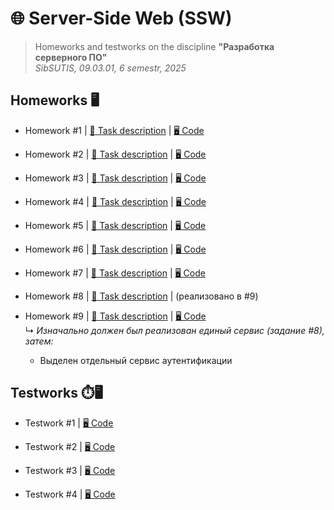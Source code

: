 # 🌐 Server-Side Web (SSW)

> Homeworks and testworks on the discipline **"Разработка серверного ПО"**  
> *SibSUTIS, 09.03.01, 6 semestr, 2025* 

## Homeworks 🖥️

* Homework #1 | [📄 Task description](/docs/homework1.pdf/) | [🖥️ Code](/homeworks/lab1/FilterTool/) 

* Homework #2 | [📄 Task description](/docs/homework2.pdf/) | [🖥️ Code](/homeworks/lab2/MultithreadedCalculationSimulation/) 

* Homework #3 | [📄 Task description](/docs/homework3.pdf/) | [🖥️ Code](/homeworks/lab3/) 

* Homework #4 | [📄 Task description](/docs/homework4.pdf/) | [🖥️ Code](/homeworks/lab4/) 

* Homework #5 | [📄 Task description](/docs/homework5.pdf/) | [🖥️ Code](/homeworks/lab5/) 

* Homework #6 | [📄 Task description](/docs/homework6.pdf/) | [🖥️ Code](/homeworks/lab6/)

* Homework #7 | [📄 Task description](/docs/homework7.pdf/) | [🖥️ Code](/homeworks/lab7/) 

* Homework #8 | [📄 Task description](/docs/homework8.pdf/) | (реализовано в #9)

* Homework #9 | [📄 Task description](/docs/homework9.pdf/) | [🖥️ Code](/homeworks/lab7/)  
  ↳ *Изначально должен был реализован единый сервис (задание #8), затем:*  
     - Выделен отдельный сервис аутентификации  
     






## Testworks ⏱️🖥️

* Testwork #1 | [🖥️ Code](/testworks/test1/TestWork/)

* Testwork #2 | [🖥️ Code](/testworks/test2/)

* Testwork #3 | [🖥️ Code](/testworks/test3/)

* Testwork #4 | [🖥️ Code](/testworks/test4/)
